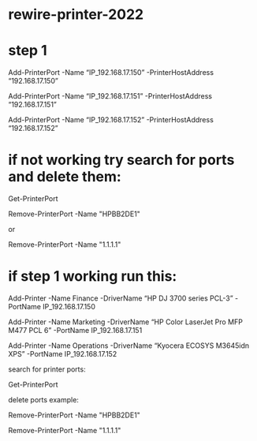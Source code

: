 # rewire-printer-2022

# step 1
   
Add-PrinterPort -Name “IP_192.168.17.150” -PrinterHostAddress “192.168.17.150” 

Add-PrinterPort -Name “IP_192.168.17.151” -PrinterHostAddress “192.168.17.151” 

Add-PrinterPort -Name “IP_192.168.17.152” -PrinterHostAddress “192.168.17.152” 


# if not working try search for ports and delete them:

Get-PrinterPort

Remove-PrinterPort -Name "HPBB2DE1"

or

Remove-PrinterPort -Name "1.1.1.1"

# if step 1 working run this:

Add-Printer -Name Finance -DriverName “HP DJ 3700 series PCL-3” -PortName IP_192.168.17.150 

Add-Printer -Name Marketing -DriverName “HP Color LaserJet Pro MFP M477 PCL 6” -PortName IP_192.168.17.151 

Add-Printer -Name Operations -DriverName “Kyocera ECOSYS M3645idn XPS” -PortName IP_192.168.17.152




search for printer ports:

Get-PrinterPort

delete ports example:

Remove-PrinterPort -Name "HPBB2DE1"

Remove-PrinterPort -Name "1.1.1.1"
